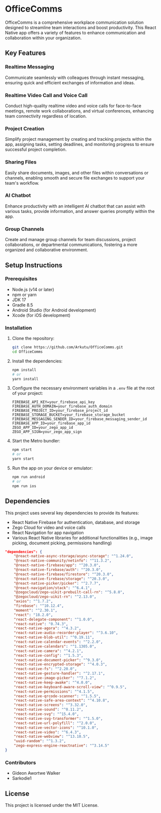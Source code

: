 # OfficeComms

OfficeComms is a comprehensive workplace communication solution designed to streamline team interactions and boost productivity. This React Native app offers a variety of features to enhance communication and collaboration within your organization.

## Key Features

### Realtime Messaging
Communicate seamlessly with colleagues through instant messaging, ensuring quick and efficient exchanges of information and ideas.

### Realtime Video Call and Voice Call
Conduct high-quality realtime video and voice calls for face-to-face meetings, remote work collaborations, and virtual conferences, enhancing team connectivity regardless of location.

### Project Creation
Simplify project management by creating and tracking projects within the app, assigning tasks, setting deadlines, and monitoring progress to ensure successful project completion.

### Sharing Files
Easily share documents, images, and other files within conversations or channels, enabling smooth and secure file exchanges to support your team's workflow.

### AI Chatbot
Enhance productivity with an intelligent AI chatbot that can assist with various tasks, provide information, and answer queries promptly within the app.

### Group Channels
Create and manage group channels for team discussions, project collaborations, or departmental communications, fostering a more organized and collaborative environment.

## Setup Instructions

### Prerequisites

- Node.js (v14 or later)
- npm or yarn
- JDK 17
- Gradle 8.5
- Android Studio (for Android development)
- Xcode (for iOS development)

### Installation

1. Clone the repository:
    ```bash
    git clone https://github.com/Arkutu/OfficeComms.git
    cd OfficeComms
    ```

2. Install the dependencies:
    ```bash
    npm install
    # or
    yarn install
    ```

3. Configure the necessary environment variables in a `.env` file at the root of your project:
    ```env
    FIREBASE_API_KEY=your_firebase_api_key
    FIREBASE_AUTH_DOMAIN=your_firebase_auth_domain
    FIREBASE_PROJECT_ID=your_firebase_project_id
    FIREBASE_STORAGE_BUCKET=your_firebase_storage_bucket
    FIREBASE_MESSAGING_SENDER_ID=your_firebase_messaging_sender_id
    FIREBASE_APP_ID=your_firebase_app_id
    ZEGO_APP_ID=your_zego_app_id
    ZEGO_APP_SIGN=your_zego_app_sign
    ```

4. Start the Metro bundler:
    ```bash
    npm start
    # or
    yarn start
    ```

5. Run the app on your device or emulator:
    ```bash
    npm run android
    # or
    npm run ios
    ```

## Dependencies

This project uses several key dependencies to provide its features:

- React Native Firebase for authentication, database, and storage
- Zego Cloud for video and voice calls
- React Navigation for app navigation
- Various React Native libraries for additional functionalities (e.g., image picking, document picking, permissions handling)

```json
"dependencies": {
    "@react-native-async-storage/async-storage": "^1.24.0",
    "@react-native-community/netinfo": "^11.3.2",
    "@react-native-firebase/app": "^20.3.0",
    "@react-native-firebase/auth": "^20.3.0",
    "@react-native-firebase/firestore": "^20.3.0",
    "@react-native-firebase/storage": "^20.3.0",
    "@react-native-picker/picker": "^2.7.7",
    "@react-navigation/stack": "^6.4.1",
    "@zegocloud/zego-uikit-prebuilt-call-rn": "^5.8.0",
    "@zegocloud/zego-uikit-rn": "^2.13.0",
    "axios": "^1.7.2",
    "firebase": "^10.12.4",
    "moment": "^2.30.1",
    "react": "18.2.0",
    "react-delegate-component": "^1.0.0",
    "react-native": "0.74.3",
    "react-native-agora": "^4.3.2",
    "react-native-audio-recorder-player": "^3.6.10",
    "react-native-blob-util": "^0.19.11",
    "react-native-calendar-events": "^2.2.0",
    "react-native-calendars": "^1.1305.0",
    "react-native-camera": "^4.2.1",
    "react-native-config": "^1.5.3",
    "react-native-document-picker": "^9.3.0",
    "react-native-encrypted-storage": "^4.0.3",
    "react-native-fs": "^2.20.0",
    "react-native-gesture-handler": "^2.17.1",
    "react-native-image-picker": "^7.1.2",
    "react-native-keep-awake": "^4.0.0",
    "react-native-keyboard-aware-scroll-view": "^0.9.5",
    "react-native-permissions": "^4.1.5",
    "react-native-qrcode-scanner": "^1.5.5",
    "react-native-safe-area-context": "^4.10.8",
    "react-native-screens": "^3.32.0",
    "react-native-sound": "^0.11.2",
    "react-native-svg": "^15.4.0",
    "react-native-svg-transformer": "^1.5.0",
    "react-native-url-polyfill": "^2.0.0",
    "react-native-vector-icons": "^10.1.0",
    "react-native-video": "^6.4.3",
    "react-native-webview": "^13.10.5",
    "uuid-random": "^1.3.2",
    "zego-express-engine-reactnative": "^3.14.5"
}
```

### Contributors

- Gideon Awortwe Walker
- Sarkodie1

## License

This project is licensed under the MIT License.
```
